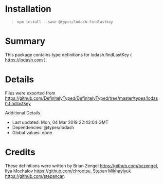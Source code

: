 # Installation
> `npm install --save @types/lodash.findlastkey`

# Summary
This package contains type definitions for lodash.findLastKey ( https://lodash.com ).

# Details
Files were exported from https://github.com/DefinitelyTyped/DefinitelyTyped/tree/master/types/lodash.findlastkey

Additional Details
 * Last updated: Mon, 04 Mar 2019 22:43:04 GMT
 * Dependencies: @types/lodash
 * Global values: none

# Credits
These definitions were written by Brian Zengel <https://github.com/bczengel>, Ilya Mochalov <https://github.com/chrootsu>, Stepan Mikhaylyuk <https://github.com/stepancar>.
